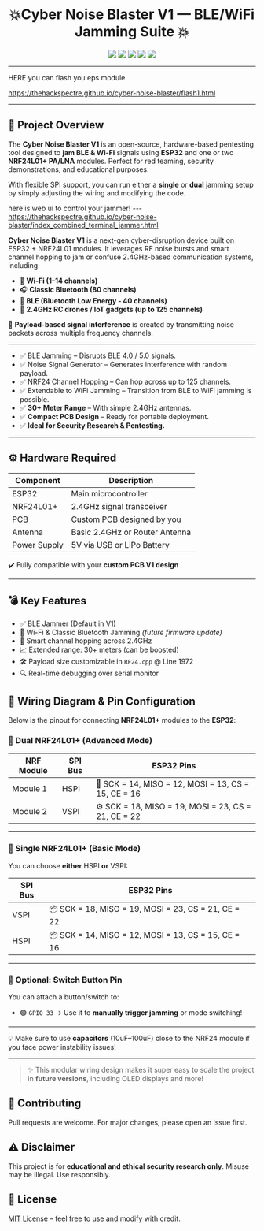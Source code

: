 

<h1 align="center">💥Cyber Noise Blaster V1 — BLE/WiFi Jamming Suite 💥</h1>

<p align="center">
  <a href="#"><img src="https://img.shields.io/badge/Jammer-BLE%2FWiFi-red?style=for-the-badge&logo=bluetooth"></a>
  <a href="#"><img src="https://img.shields.io/badge/Version-1.0-blue?style=for-the-badge"></a>
  <a href="#"><img src="https://img.shields.io/badge/Status-Active-brightgreen?style=for-the-badge"></a>
  <a href="#"><img src="https://img.shields.io/badge/License-MIT-blue?style=for-the-badge"></a>
  <a href="#"><img src="https://img.shields.io/badge/⚠️_Educational_Use_Only-red?style=for-the-badge"></a>
</p>

---
HERE you can flash you eps module.

https://thehackspectre.github.io/cyber-noise-blaster/flash1.html


---

## 🧠 Project Overview

The **Cyber Noise Blaster V1** is an open-source, hardware-based pentesting tool designed to **jam BLE & Wi-Fi** signals using **ESP32** and one or two **NRF24L01+ PA/LNA** modules. Perfect for red teaming, security demonstrations, and educational purposes.

With flexible SPI support, you can run either a **single** or **dual** jamming setup by simply adjusting the wiring and modifying the code.

here is web ui to control your jammer!
--- https://thehackspectre.github.io/cyber-noise-blaster/index_combined_terminal_jammer.html

**Cyber Noise Blaster V1** is a next-gen cyber-disruption device built on ESP32 + NRF24L01 modules. It leverages RF noise bursts and smart channel hopping to jam or confuse 2.4GHz-based communication systems, including:

- 📶 **Wi-Fi (1–14 channels)**
- 🎧 **Classic Bluetooth (80 channels)**
- 💙 **BLE (Bluetooth Low Energy - 40 channels)**
- 🚁 **2.4GHz RC drones / IoT gadgets (up to 125 channels)**

📡 **Payload-based signal interference** is created by transmitting noise packets across multiple frequency channels.

---

- ✅ BLE Jamming – Disrupts BLE 4.0 / 5.0 signals.
- ✅ Noise Signal Generator – Generates interference with random payload.
- ✅ NRF24 Channel Hopping – Can hop across up to 125 channels.
- ✅ Extendable to WiFi Jamming – Transition from BLE to WiFi jamming is possible.
- ✅ **30+ Meter Range** – With simple 2.4GHz antennas.
- ✅ **Compact PCB Design** – Ready for portable deployment.
- ✅ **Ideal for Security Research & Pentesting.**

---

## ⚙️ Hardware Required

| Component       | Description                         |
|----------------|-------------------------------------|
| ESP32           | Main microcontroller                |
| NRF24L01+       | 2.4GHz signal transceiver           |
| PCB             | Custom PCB designed by you          |
| Antenna         | Basic 2.4GHz or Router Antenna      |
| Power Supply    | 5V via USB or LiPo Battery          |

✔️ Fully compatible with your **custom PCB V1 design**

---

## 💣 Key Features

- ✅ BLE Jammer (Default in V1)
- 🚧 Wi-Fi & Classic Bluetooth Jamming *(future firmware update)*
- 🧠 Smart channel hopping across 2.4GHz
- 📈 Extended range: 30+ meters (can be boosted)
- 🛠 Payload size customizable in `RF24.cpp` @ Line 1972
- 🔍 Real-time debugging over serial monitor


## 📡 Wiring Diagram & Pin Configuration

Below is the pinout for connecting **NRF24L01+** modules to the **ESP32**:

### 🔁 Dual NRF24L01+ (Advanced Mode)

| NRF Module | SPI Bus | ESP32 Pins           |
|------------|---------|----------------------|
| Module 1   | HSPI    | 🧠 SCK = 14, MISO = 12, MOSI = 13, CS = 15, CE = 16 |
| Module 2   | VSPI    | ⚙️ SCK = 18, MISO = 19, MOSI = 23, CS = 21, CE = 22 |

---

### 🧩 Single NRF24L01+ (Basic Mode)

You can choose **either** HSPI **or** VSPI:

| SPI Bus | ESP32 Pins                          |
|---------|-------------------------------------|
| VSPI    | 📦 SCK = 18, MISO = 19, MOSI = 23, CS = 21, CE = 22 |
| HSPI    | 📦 SCK = 14, MISO = 12, MOSI = 13, CS = 15, CE = 16 |

---

### 🔘 Optional: Switch Button Pin

You can attach a button/switch to:

- 🟢 `GPIO 33` → Use it to **manually trigger jamming** or mode switching!

---

💡 Make sure to use **capacitors** (10uF–100uF) close to the NRF24 module if you face power instability issues!

---

> ✨ This modular wiring design makes it super easy to scale the project in **future versions**, including OLED displays and more!


## 🤝 Contributing
Pull requests are welcome. For major changes, please open an issue first.

## ⚠️ Disclaimer
This project is for **educational and ethical security research only**. Misuse may be illegal. Use responsibly.

## 📜 License
[MIT License](LICENSE) – feel free to use and modify with credit.

